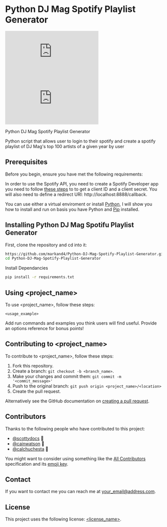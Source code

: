 # Python DJ Mag Spotify Playlist Generator 

<!--- These are examples. See https://shields.io for others or to customize this set of shields. You might want to include dependencies, project status and licence info here --->
![GitHub repo size](https://img.shields.io/github/repo-size/scottydocs/README-template.md)
![GitHub contributors](https://img.shields.io/github/contributors/scottydocs/README-template.md)

Python DJ Mag Spotify Playlist Generator 

Python script that allows user to login to their spotify and create a spotify playlist of DJ Mag's top 100 artists of a given year by user 

## Prerequisites

Before you begin, ensure you have met the following requirements:

In order to use the Spotify API, you need to create a Spotify Developer app you need to follow [these steps](https://developer.spotify.com/documentation/general/guides/authorization/app-settings/) to
to get a client ID and a client secret. You will also need to define a redirect URI: http://localhost:8888/callback.

You can use either a virtual enviroment or install [Python](https://www.python.org/downloads/), I will show you how to install and run on basis you have Python and [Pip](https://pip.pypa.io/en/stable/installation/) installed. 

## Installing Python DJ Mag Spotifu Playlist Generator 

First, clone the repository and cd into it:

```bash
https://github.com/markand4/Python-DJ-Mag-Spotify-Playlist-Generator.git
cd Python-DJ-Mag-Spotify-Playlist-Generator
```
Install Dependancies
```bash
pip install -r requirements.txt
```




## Using <project_name>

To use <project_name>, follow these steps:

```
<usage_example>
```

Add run commands and examples you think users will find useful. Provide an options reference for bonus points!

## Contributing to <project_name>
<!--- If your README is long or you have some specific process or steps you want contributors to follow, consider creating a separate CONTRIBUTING.md file--->
To contribute to <project_name>, follow these steps:

1. Fork this repository.
2. Create a branch: `git checkout -b <branch_name>`.
3. Make your changes and commit them: `git commit -m '<commit_message>'`
4. Push to the original branch: `git push origin <project_name>/<location>`
5. Create the pull request.

Alternatively see the GitHub documentation on [creating a pull request](https://help.github.com/en/github/collaborating-with-issues-and-pull-requests/creating-a-pull-request).

## Contributors

Thanks to the following people who have contributed to this project:

* [@scottydocs](https://github.com/scottydocs) 📖
* [@cainwatson](https://github.com/cainwatson) 🐛
* [@calchuchesta](https://github.com/calchuchesta) 🐛

You might want to consider using something like the [All Contributors](https://github.com/all-contributors/all-contributors) specification and its [emoji key](https://allcontributors.org/docs/en/emoji-key).

## Contact

If you want to contact me you can reach me at <your_email@address.com>.

## License
<!--- If you're not sure which open license to use see https://choosealicense.com/--->

This project uses the following license: [<license_name>](<link>).
